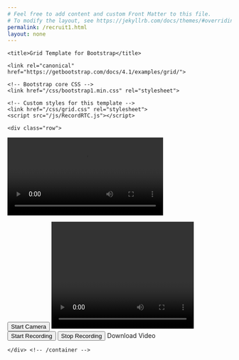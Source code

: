 ```yaml
---
# Feel free to add content and custom Front Matter to this file.
# To modify the layout, see https://jekyllrb.com/docs/themes/#overriding-theme-defaults
permalink: /recruit1.html
layout: none
---
```

<html lang="en">
  <head>
    <meta charset="utf-8">
    <meta name="viewport" content="width=device-width, initial-scale=1, shrink-to-fit=no">
    <meta name="description" content="">
    <meta name="author" content="">
    <link rel="icon" href="/docs/4.1/assets/img/favicons/favicon.ico">

    <title>Grid Template for Bootstrap</title>

    <link rel="canonical" href="https://getbootstrap.com/docs/4.1/examples/grid/">

    <!-- Bootstrap core CSS -->
    <link href="/css/bootstrap1.min.css" rel="stylesheet">

    <!-- Custom styles for this template -->
    <link href="/css/grid.css" rel="stylesheet">
    <script src="/js/RecordRTC.js"></script>
  </head>

  <body>
    <div class="container">

    <div class="row">
  <div class="col-md-4">
  
  <video width="350" controls>
  <source src="/video/vid1.mp4" type="video/mp4">
  <source src="mov_bbb.ogg" type="video/ogg">
  Your browser does not support HTML video.
</video>

  </div>
  <div class="col-md-4 ml-auto">
 
 <button id="start-camera">Start Camera</button>
<video id="video" width="320" height="240" autoplay></video>
<button id="start-record">Start Recording</button>
<button id="stop-record">Stop Recording</button>
<a id="download-video" download="test.webm">Download Video</a>
<script>

let camera_button = document.querySelector("#start-camera");
let video = document.querySelector("#video");
let start_button = document.querySelector("#start-record");
let stop_button = document.querySelector("#stop-record");
let download_link = document.querySelector("#download-video");

let camera_stream = null;
let media_recorder = null;
let blobs_recorded = [];
video.muted = true;
camera_button.addEventListener('click', async function() {
   	try {
    	camera_stream = await navigator.mediaDevices.getUserMedia({ video: true, audio: true, volume: false });
    }
    catch(error) {
    	alert(error.message);
    	return;
    }

    video.srcObject = camera_stream;
    camera_button.style.display = 'none';
    video.style.display = 'block';
    start_button.style.display = 'block';
});

start_button.addEventListener('click', function() {
    media_recorder = new MediaRecorder(camera_stream, { mimeType: 'video/webm' });

    media_recorder.addEventListener('dataavailable', function(e) {
    	blobs_recorded.push(e.data);
    });

    media_recorder.addEventListener('stop', function() {
    	let video_local = URL.createObjectURL(new Blob(blobs_recorded, { type: 'video/webm' }));
    	download_link.href = video_local;
    video.src = video.srcObject = null;
    video.muted = false;
    video.volume = 1;
    video.src = URL.createObjectURL(new Blob(blobs_recorded, { type: 'video/webm' }));
        stop_button.style.display = 'none';
        download_link.style.display = 'block';
    });

    media_recorder.start(1000);

    start_button.style.display = 'none';
    stop_button.style.display = 'block';
});

stop_button.addEventListener('click', function() {
	media_recorder.stop(); 
});

</script>
  </div>
</div>


    </div> <!-- /container -->
  </body>
</html>
